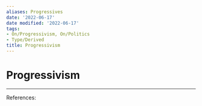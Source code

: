 ```yaml
---
aliases: Progressives
date: '2022-06-17'
date modified: '2022-06-17'
tags:
- On/Progressivism, On/Politics
- Type/Derived
title: Progressivism
---
```


# Progressivism

---
References: